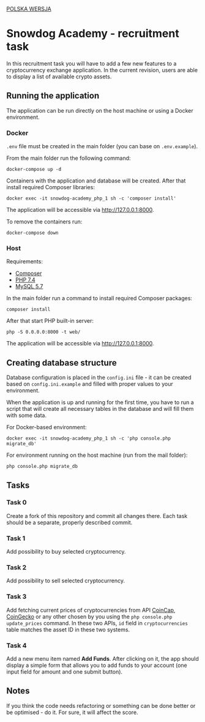 [POLSKA WERSJA](/README.md)

# Snowdog Academy - recruitment task

In this recruitment task you will have to add a few new features to a cryptocurrency exchange application. In the current revision, users are able to display a list of available crypto assets.

## Running the application

The application can be run directly on the host machine or using a Docker environment.

### Docker

`.env` file must be created in the main folder (you can base on `.env.example`).

From the main folder run the following command:
```
docker-compose up -d
``` 
Containers with the application and database will be created. After that install required Composer libraries:
```
docker exec -it snowdog-academy_php_1 sh -c 'composer install'
```
The application will be accessible via http://127.0.0.1:8000.

To remove the containers run:
```
docker-compose down
```

### Host
Requirements:

* [Composer](https://getcomposer.org/)
* [PHP 7.4](https://www.php.net/manual/en/install.php)
* [MySQL 5.7](https://dev.mysql.com/doc/refman/5.7/en/installing.html)

In the main folder run a command to install required Composer packages:
```
composer install
```

After that start PHP built-in server:
```
php -S 0.0.0.0:8000 -t web/
```
The application will be accessible via http://127.0.0.1:8000.

## Creating database structure

Database configuration is placed in the `config.ini` file - it can be created based on `config.ini.example` and filled with proper values to your environment.

When the application is up and running for the first time, you have to run a script that will create all necessary tables in the database and will fill them with some data.

For Docker-based environment:
```
docker exec -it snowdog-academy_php_1 sh -c 'php console.php migrate_db'
```

For environment running on the host machine (run from the mail folder):
```
php console.php migrate_db
```

## Tasks

### Task 0
Create a fork of this repository and commit all changes there. Each task should be a separate, properly described commit.

### Task 1
Add possibility to buy selected cryptocurrency.

### Task 2
Add possibility to sell selected cryptocurrency.

### Task 3
Add fetching current prices of cryptocurrencies from API [CoinCap](https://docs.coincap.io/), [CoinGecko](https://www.coingecko.com/api/documentations/v3) or any other chosen by you using the `php console.php update_prices` command. In these two APIs, `id` field in `cryptocurrencies` table matches the asset ID in these two systems.

### Task 4

Add a new menu item named **Add Funds**. After clicking on it, the app should display a simple form that allows you to add funds to your account (one input field for amount and one submit button).

## Notes
If you think the code needs refactoring or something can be done better or be optimised - do it. For sure, it will affect the score.
